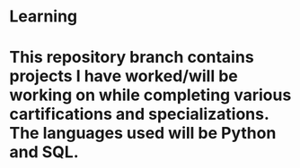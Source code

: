 <h1>Learning<h1>
  
This repository branch contains projects I have worked/will be working on while completing various cartifications and specializations. The languages used will be Python and SQL.
